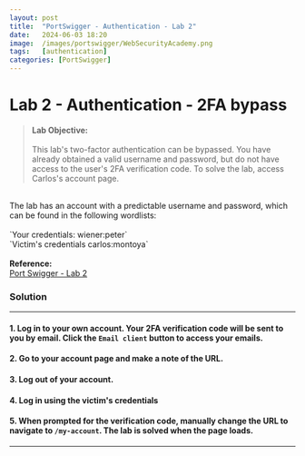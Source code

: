 ```yaml
---
layout: post
title:  "PortSwigger - Authentication - Lab 2"
date:   2024-06-03 18:20
image:  /images/portswigger/WebSecurityAcademy.png
tags:   [authentication]
categories: [PortSwigger]
---
```


# Lab 2 - Authentication - 2FA bypass
><b>Lab Objective:</b>
<br/><br/>
This lab's two-factor authentication can be bypassed. You have already obtained a valid username and password, but do not have access to the user's 2FA verification code. To solve the lab, access Carlos's account page.
<br/>
The lab has an account with a predictable username and password, which can be found in the following wordlists:
<br/>
<br/>
`Your credentials: wiener:peter`<br/>
`Victim's credentials carlos:montoya`
<br/>
<br/>
<b>Reference:</b>
<br/>
<a href="https://portswigger.net/web-security/authentication/multi-factor/lab-2fa-simple-bypass">Port Swigger - Lab 2</a>
<br/>

### Solution
<hr/>

#### 1. Log in to your own account. Your 2FA verification code will be sent to you by email. Click the `Email client` button to access your emails.


#### 2. Go to your account page and make a note of the URL.

#### 3. Log out of your account.

#### 4. Log in using the victim's credentials

#### 5. When prompted for the verification code, manually change the URL to navigate to `/my-account`. The lab is solved when the page loads.
<hr/>